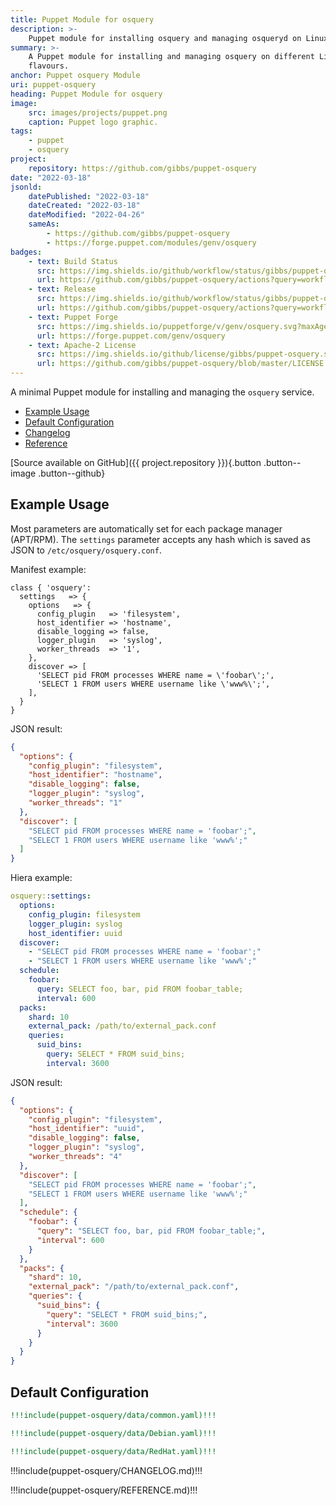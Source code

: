 ```yaml
---
title: Puppet Module for osquery
description: >-
    Puppet module for installing osquery and managing osqueryd on Linux
summary: >-
    A Puppet module for installing and managing osquery on different Linux
    flavours.
anchor: Puppet osquery Module
uri: puppet-osquery
heading: Puppet Module for osquery
image:
    src: images/projects/puppet.png
    caption: Puppet logo graphic.
tags:
    - puppet
    - osquery
project:
    repository: https://github.com/gibbs/puppet-osquery
date: "2022-03-18"
jsonld:
    datePublished: "2022-03-18"
    dateCreated: "2022-03-18"
    dateModified: "2022-04-26"
    sameAs:
        - https://github.com/gibbs/puppet-osquery
        - https://forge.puppet.com/modules/genv/osquery
badges:
    - text: Build Status
      src: https://img.shields.io/github/workflow/status/gibbs/puppet-osquery/CI?style=flat-square
      url: https://github.com/gibbs/puppet-osquery/actions?query=workflow%3ACI
    - text: Release
      src: https://img.shields.io/github/workflow/status/gibbs/puppet-osquery/Release?label=release&style=flat-square
      url: https://github.com/gibbs/puppet-osquery/actions?query=workflow%3ARelease
    - text: Puppet Forge
      src: https://img.shields.io/puppetforge/v/genv/osquery.svg?maxAge=2592000&style=flat-square
      url: https://forge.puppet.com/genv/osquery
    - text: Apache-2 License
      src: https://img.shields.io/github/license/gibbs/puppet-osquery.svg?style=flat-square
      url: https://github.com/gibbs/puppet-osquery/blob/master/LICENSE
---
```


A minimal Puppet module for installing and managing the `osquery` service.

- [Example Usage](#goto-example-usage)
- [Default Configuration](#goto-default-configuration)
- [Changelog](#goto-changelog)
- [Reference](#goto-reference)

[Source available on GitHub]({{ project.repository }}){.button .button--image .button--github}

## Example Usage

Most parameters are automatically set for each package manager (APT/RPM). The
`settings` parameter accepts any hash which is saved as JSON to 
`/etc/osquery/osquery.conf`.

Manifest example:

```puppet
class { 'osquery':
  settings   => {
    options   => {
      config_plugin   => 'filesystem',
      host_identifier => 'hostname',
      disable_logging => false,
      logger_plugin   => 'syslog',
      worker_threads  => '1',
    },
    discover => [
      'SELECT pid FROM processes WHERE name = \'foobar\';',
      'SELECT 1 FROM users WHERE username like \'www%\';',
    ],
  }
}
```

JSON result:

```json
{
  "options": {
    "config_plugin": "filesystem",
    "host_identifier": "hostname",
    "disable_logging": false,
    "logger_plugin": "syslog",
    "worker_threads": "1"
  },
  "discover": [
    "SELECT pid FROM processes WHERE name = 'foobar';",
    "SELECT 1 FROM users WHERE username like 'www%';"
  ]
}
```

Hiera example:

```yaml
osquery::settings:
  options:
    config_plugin: filesystem
    logger_plugin: syslog
    host_identifier: uuid
  discover:
    - "SELECT pid FROM processes WHERE name = 'foobar';"
    - "SELECT 1 FROM users WHERE username like 'www%';"
  schedule:
    foobar:
      query: SELECT foo, bar, pid FROM foobar_table;
      interval: 600
  packs:
    shard: 10
    external_pack: /path/to/external_pack.conf
    queries:
      suid_bins:
        query: SELECT * FROM suid_bins;
        interval: 3600
```

JSON result:

```json
{
  "options": {
    "config_plugin": "filesystem",
    "host_identifier": "uuid",
    "disable_logging": false,
    "logger_plugin": "syslog",
    "worker_threads": "4"
  },
  "discover": [
    "SELECT pid FROM processes WHERE name = 'foobar';",
    "SELECT 1 FROM users WHERE username like 'www%';"
  ],
  "schedule": {
    "foobar": {
      "query": "SELECT foo, bar, pid FROM foobar_table;",
      "interval": 600
    }
  },
  "packs": {
    "shard": 10,
    "external_pack": "/path/to/external_pack.conf",
    "queries": {
      "suid_bins": {
        "query": "SELECT * FROM suid_bins;",
        "interval": 3600
      }
    }
  }
}
```

## Default Configuration

```yaml [g1:Common]
!!!include(puppet-osquery/data/common.yaml)!!!
```

```yaml [g1:Debian Family]
!!!include(puppet-osquery/data/Debian.yaml)!!!
```

```yaml [g1:RedHat Family]
!!!include(puppet-osquery/data/RedHat.yaml)!!!
```

<div class="puppet--changelog">

!!!include(puppet-osquery/CHANGELOG.md)!!!

</div>
<div class="puppet--reference">

!!!include(puppet-osquery/REFERENCE.md)!!!

</div>

